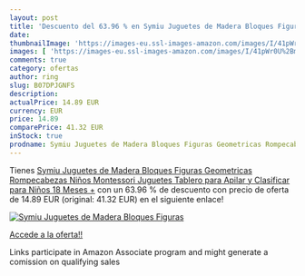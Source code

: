 ```yaml
---
layout: post
title: 'Descuento del 63.96 % en Symiu Juguetes de Madera Bloques Figuras'
date: 
thumbnailImage: 'https://images-eu.ssl-images-amazon.com/images/I/41pWr0U%2Bm1L._SL200_.jpg'
images: [ 'https://images-eu.ssl-images-amazon.com/images/I/41pWr0U%2Bm1L._SL200_.jpg' ]
comments: true
category: ofertas
author: ring
slug: B07DPJGNFS
description:
actualPrice: 14.89 EUR
currency: EUR
price: 14.89
comparePrice: 41.32 EUR
inStock: true
prodname: Symiu Juguetes de Madera Bloques Figuras Geometricas Rompecabezas Niños Montessori Juguetes Tablero para Apilar y Clasificar para Niños 18 Meses +
---
```


Tienes [Symiu Juguetes de Madera Bloques Figuras Geometricas Rompecabezas Niños Montessori Juguetes Tablero para Apilar y Clasificar para Niños 18 Meses +](https://www.amazon.es/dp/B07DPJGNFS/?tag=tolees-21) con un 63.96 % de descuento con precio de oferta de 14.89 EUR (original: 41.32 EUR) en el siguiente enlace!

[![Symiu Juguetes de Madera Bloques Figuras](https://images-eu.ssl-images-amazon.com/images/I/41pWr0U%2Bm1L._SL200_.jpg)](https://www.amazon.es/dp/B07DPJGNFS/?tag=tolees-21)

[Accede a la oferta!!](https://www.amazon.es/dp/B07DPJGNFS/?tag=tolees-21)

Links participate in Amazon Associate program and might generate a comission on qualifying sales


